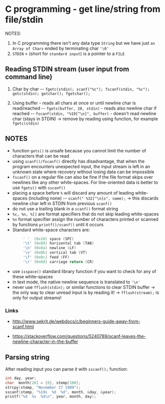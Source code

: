 # C programming - get line/string from file/stdin

NOTES:
1. In C programming there isn't any data type `String` but we have just `an Array of Chars` ended by terminating char `'\0'`
2.  `STDIN` = (short for `standard input`) is a pointer to a `FILE`

## Reading STDIN stream (user input from command line)
1. Char by char
-- `fgetc(stdin); scanf("%c"); fscanf(stdin, "%c"); getc(stdin); getchar(); fgetchar();`

2. Using buffer - reads all chars at once or until newline char is read/reached
-- `fgets(buffer, 20, stdin)` - reads also newline char if reached
-- `fscanf(stdin, "%19[^\n]", buffer)` - doesn't read newline char (stays in STDIN) -> remove by reading using function, for example `fgetc(stdin)`

## NOTES
- function `gets()` is unsafe because you cannot limit the number of characters that can be read
- using `scanf()/fscanf()` directly has disadvantage, that when the program encounters unexpected input, the input stream is left in an unknown state where recovery without losing data can be impossible
- `fscanf()` on a regular file can also be fine if the file format skips over newlines like any other white-spaces. For line-oriented data is better to use `fgets()` with `sscanf()`
- placing a space before `%` will discard any amount of leading white-spaces (including none) 
-- `scanf(" %32[^\n]s", name);` -> this discards newline char left in STDIN from previous `scanf()`
- do not use a trailing blank in a `scanf()` format string
- `%c, %n, %[]` are format specifiers that do not skip leading white-spaces
- `%n` format specifier assign the number of characters printed or scanned by functions `printf()/scanf()` until it occurs
- Standard white-space characters are:
```c
		' '  (0x20) space (SPC)
		'\t' (0x09) horizontal tab (TAB)
		'\n' (0x0a) newline (LF)
		'\v' (0x0b) vertical tab (VT)
		'\f' (0x0c) feed (FF)
		'\r' (0x0d) carriage return (CR)
```

- use `isspace()` standard library function if you want to check for any of these white-spaces
- in text mode, the native newline sequence is translated to `'\n'`
- never use `fflush(stdin);` or similar functions to clear STDIN buffer -> the only way to clear unread input is by reading it! -> `fflush(stream);` is only for output streams!
### Links
- http://www.sekrit.de/webdocs/c/beginners-guide-away-from-scanf.html

- https://stackoverflow.com/questions/5240789/scanf-leaves-the-newline-character-in-the-buffer

## Parsing string
After reading input you can parse it with `sscanf();` function:
```c
int day, year;
char  month[20] = {0}, stemp[100];
strcpy(stemp, "November 17 1989");
sscanf(stemp, "%19s  %d  %d", month, &day, &year);
printf("%d  %s  %d\n", year, month, day);
```
